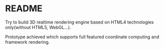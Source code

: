 # README #

Try to build 3D realtime rendering engine based on HTML4 technologies only(without HTML5, WebGL...). 

Prototype achieved which supports full featured coordinate computing and framework rendering.